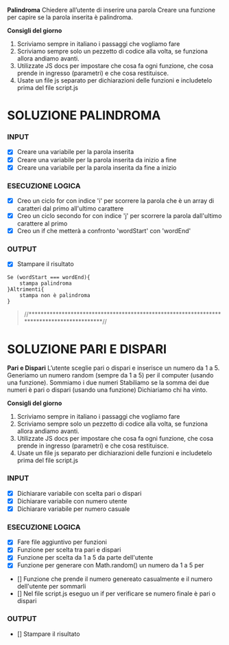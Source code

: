 **Palindroma**
Chiedere all’utente di inserire una parola
Creare una funzione per capire se la parola inserita è palindroma.

**Consigli del giorno**
1. Scriviamo sempre in italiano i passaggi che vogliamo fare
2. Scriviamo sempre solo un pezzetto di codice alla volta, se funziona allora andiamo avanti.
3. Utilizzate JS docs per impostare che cosa fa ogni funzione, che cosa prende in ingresso (parametri) e che cosa restituisce.
4. Usate un file js separato per dichiarazioni delle funzioni e includetelo prima del file script.js


# SOLUZIONE PALINDROMA 

### INPUT

- [X] Creare una variabile per la parola inserita
- [X] Creare una variabile per la parola inserita da inizio a fine
- [X] Creare una variabile per la parola inserita da fine a inizio

### ESECUZIONE LOGICA

- [X] Creo un ciclo for con indice 'i' per scorrere la parola che è un array di caratteri dal primo all'ultimo carattere
- [X] Creo un ciclo secondo for con indice 'j' per scorrere la parola dall'ultimo carattere al primo
- [X] Creo un if che metterà a confronto 'wordStart' con 'wordEnd'

### OUTPUT

- [X] Stampare il risultato

```
Se (wordStart === wordEnd){
    stampa palindroma
}Altrimenti{
    stampa non è palindroma
}

```

> //******************************************************************************************//

# SOLUZIONE PARI E DISPARI 


**Pari e Dispari** 
L’utente sceglie pari o dispari e inserisce un numero da 1 a 5.
Generiamo un numero random (sempre da 1 a 5) per il computer (usando una funzione).
Sommiamo i due numeri
Stabiliamo se la somma dei due numeri è pari o dispari (usando una funzione)
Dichiariamo chi ha vinto.

**Consigli del giorno**
1. Scriviamo sempre in italiano i passaggi che vogliamo fare
2. Scriviamo sempre solo un pezzetto di codice alla volta, se funziona allora andiamo avanti.
3. Utilizzate JS docs per impostare che cosa fa ogni funzione, che cosa prende in ingresso (parametri) e che cosa restituisce.
4. Usate un file js separato per dichiarazioni delle funzioni e includetelo prima del file script.js

### INPUT

- [X] Dichiarare variabile con scelta pari o dispari
- [X] Dichiarare variabile con numero utente
- [X] Dichiarare variabile per numero casuale

### ESECUZIONE LOGICA

- [X] Fare file aggiuntivo per funzioni
- [X] Funzione per scelta tra pari e dispari
- [X] Funzione per scelta da 1 a 5 da parte dell'utente
- [X] Funzione per generare con Math.random() un numero da  1 a 5 per
- [] Funzione che prende il numero genereato casualmente e il numero dell'utente per sommarli
- [] Nel file script.js eseguo un if per verificare se numero finale è pari o dispari


### OUTPUT

- [] Stampare il risultato
